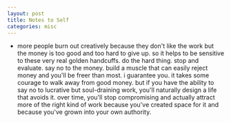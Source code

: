 ```yaml
---
layout: post
title: Notes to Self
categories: misc
---
```

- more people burn out creatively because they don't like the work but the money is too good and too hard to give up. so it helps to be sensitive to these very real golden handcuffs. do the hard thing. stop and evaluate. say no to the money. build a muscle that can easily reject money and you'll be freer than most. i guarantee you. it takes some courage to walk away from good money. but if you have the ability to say no to lucrative but soul-draining work, you'll naturally design a life that avoids it. over time, you'll stop compromising and actually attract more of the right kind of work because you've created space for it and because you've grown into your own authority.
